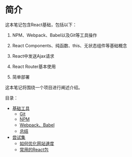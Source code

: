 # 简介

这本笔记包含React基础，包括以下：

1. NPM、Webpack、Babel以及Git等工具操作

2. React Components、纯函数、this、无状态组件等基础概念

3. React中发送Ajax请求

4. React Router基本使用

5. 简单部署

这本笔记将围绕一个项目进行阐述介绍。

目录：

* [基础工具](tools/README.md)
	* [Git](tools/git.md)
	* [NPM](tools/npm.md)
	* [Webpack、Babel](tools/webpack.md)
	* [总结](tools/summary.md)
* [尝试集](practice/readme.md)
    * [如何优化网站速度](practice/speedup.md)
    * [常用的React包](practice/dependencies.md)
